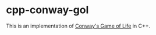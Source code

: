 # cpp-conway-gol

This is an implementation of [Conway's Game of Life](https://en.wikipedia.org/wiki/Conway%27s_Game_of_Life) in C++.
